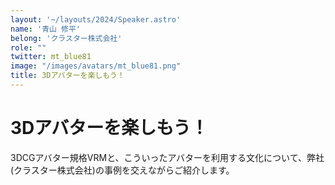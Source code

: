 ```yaml
---
layout: '~/layouts/2024/Speaker.astro'
name: '青山 修平'
belong: 'クラスター株式会社'
role: ""
twitter: mt_blue81
image: "/images/avatars/mt_blue81.png"
title: 3Dアバターを楽しもう！
---
```


# 3Dアバターを楽しもう！

3DCGアバター規格VRMと、こういったアバターを利用する文化について、弊社(クラスター株式会社)の事例を交えながらご紹介します。
